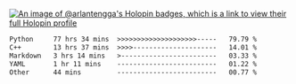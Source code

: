 [![An image of @arlantengga's Holopin badges, which is a link to view their full Holopin profile](https://holopin.me/arlantengga)](https://holopin.io/@arlantengga)
<!--START_SECTION:waka-->

```txt
Python     77 hrs 34 mins  >>>>>>>>>>>>>>>>>>>>-----   79.79 %
C++        13 hrs 37 mins  >>>>---------------------   14.01 %
Markdown   3 hrs 14 mins   >------------------------   03.33 %
YAML       1 hr 11 mins    -------------------------   01.22 %
Other      44 mins         -------------------------   00.77 %
```

<!--END_SECTION:waka-->


